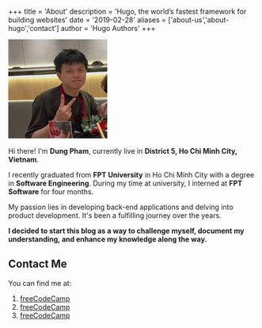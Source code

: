 +++
title = 'About'
description = 'Hugo, the world’s fastest framework for building websites'
date = '2019-02-28'
aliases = ['about-us','about-hugo','contact']
author = 'Hugo Authors'
+++

<!--more-->
![Me](../static/me_small.jpg)

Hi there! I'm **Dung Pham**, currently live in **District 5, Ho Chi Minh City, Vietnam**.

I recently graduated from **FPT University** in Ho Chi Minh City with a degree in **Software Engineering**. During my time at university, I interned at **FPT Software** for four months.

My passion lies in developing back-end applications and delving into product development. It's been a fulfilling journey over the years.

**I decided to start this blog as a way to challenge myself, document my understanding, and enhance my knowledge along the way.**

## **Contact Me**
You can find me at:
 1. [freeCodeCamp](https://www.freecodecamp.org/news/)
 2. [freeCodeCamp](https://www.freecodecamp.org/news/)
 3. [freeCodeCamp](https://www.freecodecamp.org/news/)